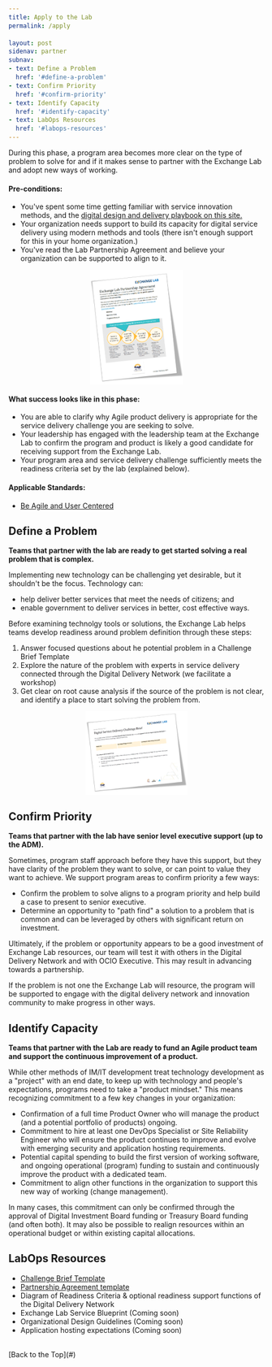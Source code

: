 ```yaml
---
title: Apply to the Lab
permalink: /apply

layout: post
sidenav: partner
subnav:
- text: Define a Problem
  href: '#define-a-problem'
- text: Confirm Priority
  href: '#confirm-priority'
- text: Identify Capacity
  href: '#identify-capacity'
- text: LabOps Resources
  href: '#labops-resources'
---
```

During this phase, a program area becomes more clear on the type of problem to solve for and if it makes sense to partner with the Exchange Lab and adopt new ways of working.

#### Pre-conditions:
- You've spent some time getting familiar with service innovation methods, and the [digital design and delivery playbook on this site.](/ExchangeLabOps/playbook)
- Your organization needs support to build its capacity for digital service delivery using modern methods and tools (there isn't enough support for this in your home organization.)
- You've read the Lab Partnership Agreement and believe your organization can be supported to align to it.

<a href="resources\2021-02-Exchange-Lab-Partnership-Agreement_Template.pdf" target="_blank"><img height="226" width="183" style="display: block; margin-left: auto; margin-right: auto;" src="assets\img\coverpage_partnership-agreement.png" alt="cover page illustration of the partnership agreement document"></a>

#### What success looks like in this phase:
- You are able to clarify why Agile product delivery is appropriate for the service delivery challenge you are seeking to solve.
- Your leadership has engaged with the leadership team at the Exchange Lab to confirm the program and product is likely a good candidate for receiving support from the Exchange Lab.
- Your program area and service delivery challenge sufficiently meets the readiness criteria set by the lab (explained below).

#### Applicable Standards:
- [Be Agile and User Centered](/ExchangeLabOps/playbook#agile)

## Define a Problem

**Teams that partner with the lab are ready to get started solving a real problem that is complex.**

Implementing new technology can be challenging yet desirable, but it shouldn't be the focus. Technology can:
- help deliver better services that meet the needs of citizens; and
- enable government to deliver services in better, cost effective ways.

Before examining technolgy tools or solutions, the Exchange Lab helps teams develop readiness around problem definition through these steps:

1. Answer focused questions about he potential problem in a Challenge Brief Template
2. Explore the nature of the problem with experts in service delivery connected through the Digital Delivery Network (we facilitate a workshop)
3. Get clear on root cause analysis if the source of the problem is not clear, and identify a place to start solving the problem from.

<a href="resources\2021-02_Challenge-Brief_Template.pdf" target="_blank"><img height="165" width="200" style="display: block; margin-left: auto; margin-right: auto;" src="assets\img\coverpage_challenge-brief.png" alt="cover page illustration of the challenge brief document"></a>

## Confirm Priority

**Teams that partner with the lab have senior level executive support (up to the ADM).**

Sometimes, program staff approach before they have this support, but they have clarity of the problem they want to solve, or can point to value they want to achieve. We support program areas to confirm priority a few ways:

- Confirm the problem to solve aligns to a program priority and help build a case to present to senior executive.
- Determine an opportunity to "path find" a solution to a problem that is common and can be leveraged by others with significant return on investment.

Ultimately, if the problem or opportunity appears to be a good investment of Exchange Lab resources, our team will test it with others in the Digital Delivery Network and with OCIO Executive. This may result in advancing towards a partnership.

If the problem is not one the Exchange Lab will resource, the program will be supported to engage with the digital delivery network and innovation community to make progress in other ways.

## Identify Capacity

**Teams that partner with the Lab are ready to fund an Agile product team and support the continuous improvement of a product.**

While other methods of IM/IT development treat technology development as a "project" with an end date, to keep up with technology and people's expectations, programs need to take a "product mindset." This means recognizing commitment to a few key changes in your organization:

- Confirmation of a full time Product Owner who will manage the product (and a potential portfolio of products) ongoing.
- Commitment to hire at least one DevOps Specialist or Site Reliability Engineer who will ensure the product continues to improve and evolve with emerging security and application hosting requirements.
- Potential capital spending to build the first version of working software, and ongoing operational (program) funding to sustain and continuously improve the product with a dedicated team.
- Commitment to align other functions in the organization to support this new way of working (change management).

In many cases, this commitment can only be confirmed through the approval of Digital Investment Board funding or Treasury Board funding (and often both). It may also be possible to realign resources within an operational budget or within existing capital allocations.

## LabOps Resources

- <a href="resources\2021-02_Challenge-Brief_Template.pdf" target="_blank">Challenge Brief Template</a>
- <a href="resources\2021-02-Exchange-Lab-Partnership-Agreement_Template.pdf" target="_blank">Partnership Agreement template</a>
- Diagram of Readiness Criteria & optional readiness support functions of the Digital Delivery Network
- Exchange Lab Service Blueprint (Coming soon)
- Organizational Design Guidelines (Coming soon)
- Application hosting expectations (Coming soon)

<br/>
[Back to the Top](#)

